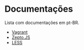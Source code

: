 # Documentações

Lista com documentações em pt-BR.

- [Vagrant](http://friendsofvagrant.github.io/)
- [Zepto.JS](http://guilhermefarias.github.io/zepto-br/)
- [LESS](http://lesscss.loopinfinito.com.br/)
